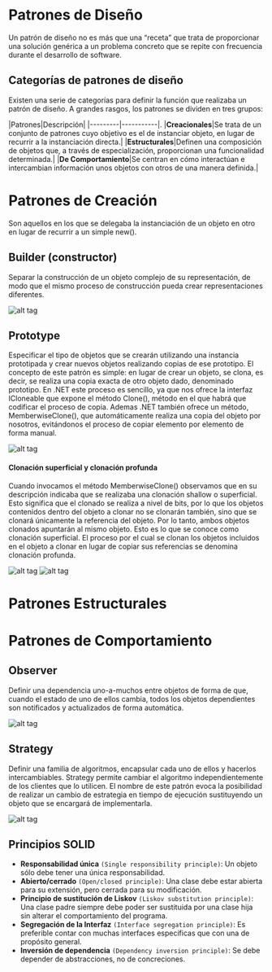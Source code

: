# Patrones de Diseño

Un patrón de diseño no es más que una “receta” que trata de proporcionar una solución genérica a un problema concreto que se repite con frecuencia durante el desarrollo de software.

## Categorías de patrones de diseño

Existen una serie de categorías para definir la función que realizaba un patrón de diseño. A grandes rasgos, los patrones se dividen en tres grupos:

|Patrones|Descripción|
|---------|-----------|.
|__Creacionales__|Se trata de un conjunto de patrones cuyo objetivo es el de instanciar objeto, en lugar de recurrir a la instanciación directa.|
|__Estructurales__|Definen una composición de objetos que, a través de especialización, proporcionan una funcionalidad determinada.|
|__De Comportamiento__|Se centran en cómo interactúan e intercambian información unos objetos con otros de una manera definida.|

# Patrones de Creación

Son aquellos en los que se delegaba la instanciación de un objeto en otro en lugar de recurrir a un simple new().

## Builder (constructor)

Separar la construcción de un objeto complejo de su representación, de modo que el mismo proceso de construcción pueda crear representaciones diferentes.

![alt tag](https://raw.githubusercontent.com/mdpl11/DesignPatterns/master/Builder/builder.png)

## Prototype

Especificar el tipo de objetos que se crearán utilizando una instancia prototipada y crear nuevos objetos realizando copias de ese prototipo. El concepto de este patrón es simple: en lugar de crear un objeto, se clona, es decir, se realiza una copia exacta de otro objeto dado, denominado prototipo. En .NET este proceso es sencillo, ya que nos ofrece la interfaz ICloneable que expone el método Clone(), método en el que habrá que codificar el proceso de copia. Ademas .NET también ofrece un método, MemberwiseClone(), que automáticamente realiza una copia del objeto por nosotros, evitándonos el proceso de copiar elemento por elemento de forma manual.

![alt tag](https://raw.githubusercontent.com/mdpl11/DesignPatterns/master/Prototype/prototype.png)

#### Clonación superficial y clonación profunda

Cuando invocamos el método MemberwiseClone() observamos que en su descripción indicaba que se realizaba una clonación shallow o superficial. Esto significa que el clonado se realiza a nivel de bits, por lo que los objetos contenidos dentro del objeto a clonar no se clonarán también, sino que se clonará únicamente la referencia del objeto. Por lo tanto, ambos objetos clonados apuntarán al mismo objeto. Esto es lo que se conoce como clonación superficial. El proceso por el cual se clonan los objetos incluidos en el objeto a clonar en lugar de copiar sus referencias se denomina clonación profunda.

![alt tag](https://raw.githubusercontent.com/mdpl11/DesignPatterns/master/Prototype/ClonacionSuperficial.png)
![alt tag](https://raw.githubusercontent.com/mdpl11/DesignPatterns/master/Prototype/ClonacionProfunda.png)

# Patrones Estructurales

# Patrones de Comportamiento

## Observer

Definir una dependencia uno-a-muchos entre objetos de forma de que, cuando el estado de uno de ellos cambia, todos los objetos dependientes son notificados y actualizados de forma automática.

![alt tag](https://raw.githubusercontent.com/mdpl11/DesignPatterns/master/Observer/Observer.png)

## Strategy

Definir una familia de algoritmos, encapsular cada uno de ellos y hacerlos intercambiables. Strategy permite cambiar el algoritmo independientemente de los clientes que lo utilicen.
El nombre de este patrón evoca la posibilidad de realizar un cambio de estrategia en tiempo de ejecución sustituyendo un objeto que se encargará de implementarla.

![alt tag](https://raw.githubusercontent.com/mdpl11/DesignPatterns/master/Strategy/Strategy.png)

## Principios SOLID

  * **Responsabilidad única** `(Single responsibility principle)`: Un objeto sólo debe tener una única responsabilidad.
  * **Abierto/cerrado** `(Open/closed principle)`: Una clase debe estar abierta para su extensión, pero cerrada para su modificación.
  * **Principio de sustitución de Liskov** `(Liskov substitution principle)`: Una clase padre siempre debe poder ser sustituida por una clase hija sin alterar el comportamiento del programa.
  * **Segregación de la Interfaz** `(Interface segregation principle)`: Es preferible contar con muchas interfaces específicas que con una de propósito general.
  * **Inversión de dependencia**  `(Dependency inversion principle)`: Se debe depender de abstracciones, no de concreciones.
